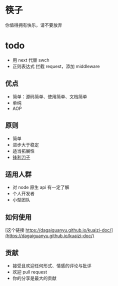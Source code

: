 # 筷子
你值得拥有快乐，请不要放弃

# todo
+ 用 next 代替 swch
+ 正则表达式 拦截 request，添加 middleware

## 优点
+ 简单：源码简单、使用简单、文档简单
+ 单纯
+ AOP

## 原则
+ 简单
+ 进步大于稳定
+ 适当拓展性
+ [锋利刀子](https://rubyonrails.org/doctrine/#provide-sharp-knives)

## 适用人群
+ 对 node 原生 api 有一定了解
+ 个人开发者
+ 小型团队

## 如何使用
[这个链接 https://dagaiguanyu.github.io/kuaizi-doc/](https://dagaiguanyu.github.io/kuaizi-doc/)

## 贡献
+ 接受且欢迎任何形式、情感的评论与批评
+ 欢迎 pull request
+ 你的分享是最大的贡献
